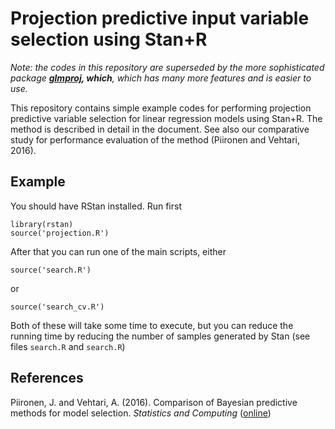 Projection predictive input variable selection using Stan+R
===========================================================


<i>Note: the codes in this repository are superseded by the more sophisticated package <b>[glmproj](https://github.com/paasim/glmproj), which</b>, which has many more features and is easier to use. </i>

This repository contains simple example codes for performing projection predictive variable selection for linear regression models using Stan+R. The method is described in detail in the document. See also our comparative study for performance evaluation of the method (Piironen and Vehtari, 2016).


Example
-------
You should have RStan installed. Run first

    library(rstan)
    source('projection.R')

After that you can run one of the main scripts, either

    source('search.R')
    
or 

    source('search_cv.R')

Both of these will take some time to execute, but you can reduce the running time by reducing the number of samples generated by Stan (see files `search.R` and `search.R`)

References
------------
Piironen, J. and Vehtari, A. (2016). Comparison of Bayesian predictive methods for model selection. *Statistics and Computing* ([online][])

  [online]: http://link.springer.com/article/10.1007/s11222-016-9649-y
